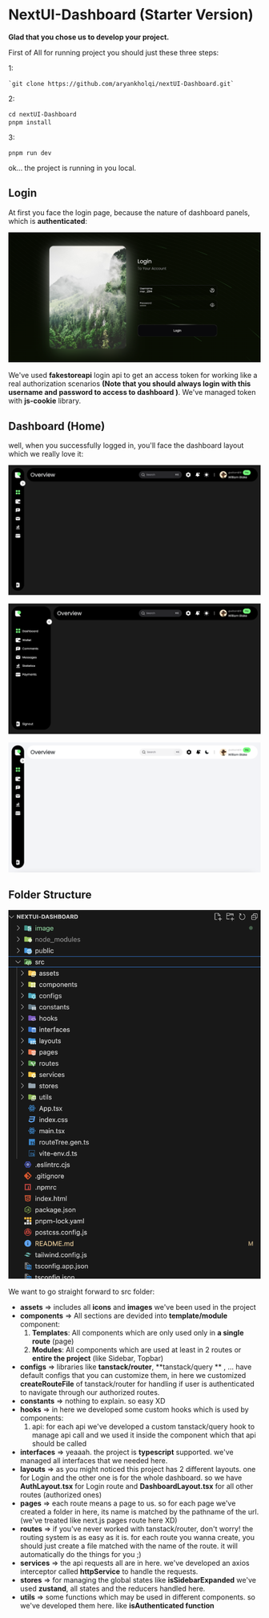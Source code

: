 # NextUI-Dashboard (Starter Version)

**Glad that you chose us to develop your project.**

First of All for running project you should just these three steps:

1:

```
`git clone https://github.com/aryankholqi/nextUI-Dashboard.git`
```

2:

```
cd nextUI-Dashboard
pnpm install
```

3:

```
pnpm run dev
```

ok... the project is running in you local.

## Login

At first you face the login page, because the nature of dashboard panels, which is **authenticated**:

![1720134341919](image/README/1720134341919.png)

We've used **fakestoreapi** login api to get an access token for working like a real authorization scenarios **(Note that you should always login with this username and password to access to dashboard )**. We've managed token with **js-cookie** library.

## Dashboard (Home)

well, when you successfully logged in, you'll face the dashboard layout which we really love it:

![1720134683209](image/README/1720134683209.png)

![1720134730641](image/README/1720134730641.png)

![1720134770041](image/README/1720134770041.png)

## Folder Structure

![1720135015714](image/README/1720135015714.png)

We want to go straight forward to src folder:

- **assets** => includes all **icons** and **images** we've been used in the project
- **components** => All sections are devided into **template/module** component:
  1. **Templates**: All components which are only used only in **a single route** (page)
  2. **Modules**: All components which are used at least in 2 routes or **entire the project** (like Sidebar, Topbar)
- **configs** => libraries like **tanstack/router**, **tanstack/query ** , ... have default configs that you can customize them, in here we customized **createRouteFile** of tanstack/router for handling if user is authenticated to navigate through our authorized routes.
- **constants** => nothing to explain. so easy XD
- **hooks** => in here we developed some custom hooks which is used by components:
  1. api: for each api we've developed a custom tanstack/query hook to manage api call and we used it inside the component which that api should be called
- **interfaces** => yeaaah. the project is **typescript** supported. we've managed all interfaces that we needed here.
- **layouts** => as you might noticed this project has 2 different layouts. one for Login and the other one is for the whole dashboard. so we have **AuthLayout.tsx** for Login route and **DashboardLayout.tsx** for all other routes (authorized ones)
- **pages** => each route means a page to us. so for each page we've created a folder in here, its name is matched by the pathname of the url. (we've treated like next.js pages route here XD)
- **routes** => if you've never worked with tanstack/router, don't worry! the routing system is as easy as it is. for each route you wanna create, you should just create a file matched with the name of the route. it will automatically do the things for you ;)
- **services** => the api requests all are in here. we've developed an axios interceptor called **httpService** to handle the requests.
- **stores** => for managing the global states like **isSidebarExpanded** we've used **zustand**, all states and the reducers handled here.
- **utils** => some functions which may be used in different components. so we've developed them here. like **isAuthenticated function**
